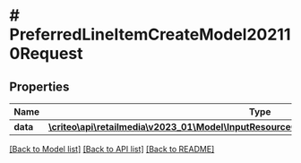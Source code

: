 # # PreferredLineItemCreateModel202110Request

## Properties

Name | Type | Description | Notes
------------ | ------------- | ------------- | -------------
**data** | [**\criteo\api\retailmedia\v2023_01\Model\InputResourceOfPreferredLineItemCreateModel202110**](InputResourceOfPreferredLineItemCreateModel202110.md) |  | [optional]

[[Back to Model list]](../../README.md#models) [[Back to API list]](../../README.md#endpoints) [[Back to README]](../../README.md)
